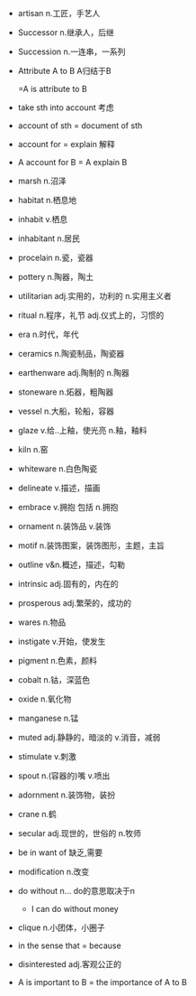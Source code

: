 * artisan n.工匠，手艺人

* Successor  n.继承人，后继

* Succession  n.一连串，一系列

* Attribute  A  to  B  A归结于B

  =A  is attribute to   B

* take sth into account  考虑

* account of sth = document of sth

* account for = explain 解释

* A account for B = A explain B

* marsh  n.沼泽

* habitat n.栖息地

* inhabit v.栖息

* inhabitant n.居民

* procelain n.瓷，瓷器

* pottery n.陶器，陶土

* utilitarian adj.实用的，功利的  n.实用主义者

* ritual  n.程序，礼节   adj.仪式上的，习惯的

* era   n.时代，年代

* ceramics  n.陶瓷制品，陶瓷器

* earthenware  adj.陶制的  n.陶器

* stoneware  n.炻器，粗陶器

* vessel  n.大船，轮船，容器

* glaze v.给..上釉，使光亮  n.釉，釉料

* kiln  n.窑

* whiteware  n.白色陶瓷

* delineate  v.描述，描画

* embrace v.拥抱 包括 n.拥抱

* ornament  n.装饰品 v.装饰

* motif  n.装饰图案，装饰图形，主题，主旨

* outline v&n.概述，描述，勾勒

* intrinsic  adj.固有的，内在的

* prosperous  adj.繁荣的，成功的

* wares n.物品

* instigate v.开始，使发生

* pigment n.色素，颜料

* cobalt n.钴，深蓝色

* oxide n.氧化物

* manganese n.锰

* muted adj.静静的，暗淡的   v.消音，减弱

* stimulate v.刺激

* spout n.(容器的)嘴 v.喷出

* adornment n.装饰物，装扮

* crane n.鹤

* secular adj.现世的，世俗的  n.牧师

* be in want of 缺乏,需要

* modification n.改变

* do without n...  do的意思取决于n

  * I can do without money

* clique n.小团体，小圈子

* in the sense that = because

* disinterested adj.客观公正的

* A is important to B = the importance of A to B